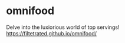 # omnifood
Delve into the luxiorious world of top servings! 
https://filtetrated.github.io/omnifood/
